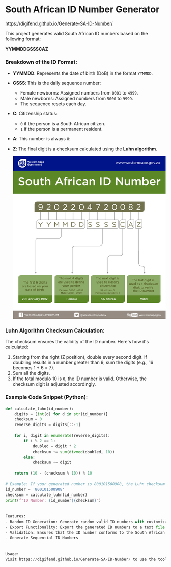 # South African ID Number Generator

https://digifend.github.io/Generate-SA-ID-Number/

This project generates valid South African ID numbers based on the following format:

**YYMMDDGSSSCAZ**


### Breakdown of the ID Format:
- **YYMMDD**: Represents the date of birth (DoB) in the format `YYMMDD`.
- **GSSS**: This is the daily sequence number:
  - Female newborns: Assigned numbers from `0001` to `4999`.
  - Male newborns: Assigned numbers from `5000` to `9999`.
  - The sequence resets each day.
- **C**: Citizenship status:
  - `0` if the person is a South African citizen.
  - `1` if the person is a permanent resident.
- **A**: This number is always `8`:
- **Z**: The final digit is a checksum calculated using the **Luhn algorithm**.

  ![ID Numbers As Explained By The Western Cape Government](https://raw.githubusercontent.com/digifend/Generate-SA-ID-Number/main/WC_ID_Decoded.png)


### Luhn Algorithm Checksum Calculation:

The checksum ensures the validity of the ID number. Here's how it's calculated:

1. Starting from the right (Z position), double every second digit. If doubling results in a number greater than 9, sum the digits (e.g., 16 becomes 1 + 6 = 7).
2. Sum all the digits.
3. If the total modulo 10 is `0`, the ID number is valid. Otherwise, the checksum digit is adjusted accordingly.

### Example Code Snippet (Python):

```python
def calculate_luhn(id_number):
    digits = [int(d) for d in str(id_number)]
    checksum = 0
    reverse_digits = digits[::-1]

    for i, digit in enumerate(reverse_digits):
        if i % 2 == 1:
            doubled = digit * 2
            checksum += sum(divmod(doubled, 10))
        else:
            checksum += digit

    return (10 - (checksum % 10)) % 10

# Example: If your generated number is 800101500908, the Luhn checksum is appended as the last digit
id_number = '800101500908'
checksum = calculate_luhn(id_number)
print(f"ID Number: {id_number}{checksum}")


Features:
- Random ID Generation: Generate random valid ID numbers with customizable parameters like birthdate and gender.
- Export Functionality: Export the generated ID numbers to a text file.
- Validation: Ensures that the ID number conforms to the South African format and is validated using the Luhn algorithm.
- Generate Sequential ID Numbers


Usage:
Visit https://digifend.github.io/Generate-SA-ID-Number/ to use the tool and generate South African ID numbers.


